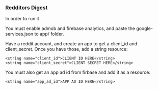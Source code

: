 ### Redditors Digest

In order to run it

You must enable admob and firebase analytics, and paste the google-services.json to app/ folder.

Have a reddit account, and create an app to get a client_id and client_secret.
Once you have those, add a string resource:
```
<string name="client_id">CLIENT ID HERE</string>
<string name="client_secret">CLIENT SECRET HERE</string>
```
You must also get an app ad id from firbase and add it as a resource:
```
<string name="app_ad_id">APP AD ID HERE</string>
```
